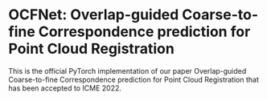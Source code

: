# OCFNet: Overlap-guided Coarse-to-fine Correspondence prediction for Point Cloud Registration
This is the official PyTorch implementation of our paper Overlap-guided Coarse-to-fine Correspondence prediction for Point Cloud Registration that has been accepted to ICME 2022.
